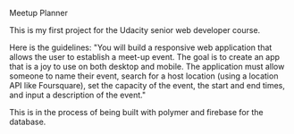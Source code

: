 Meetup Planner

This is my first project for the Udacity senior web developer course.

Here is the guidelines: 
"You will build a responsive web application that allows the user to establish a meet-up event. The goal is to create an app that is a joy to use on both desktop and mobile. The application must allow someone to name their event, search for a host location (using a location API like Foursquare), set the capacity of the event, the start and end times, and input a description of the event."

This is in the process of being built with polymer and firebase for the database. 
